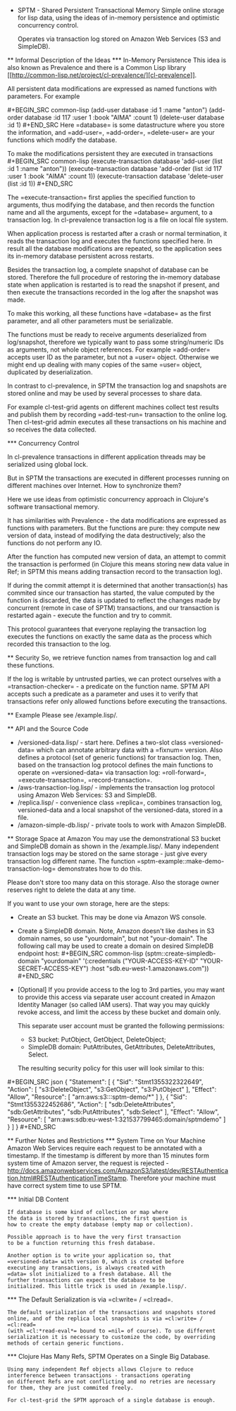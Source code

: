 
* SPTM - Shared Persistent Transactional Memory
  Simple online storage for lisp data, using the ideas of in-memory 
  persistence and optimistic concurrency control.

  Operates via transaction log stored on Amazon Web Services (S3 and SimpleDB).

** Informal Description of the Ideas
*** In-Memory Persistence
   This idea is also known as Prevalence and there is a Common Lisp
   library [[http://common-lisp.net/project/cl-prevalence/][cl-prevalence]].
   
   All persistent data modifications are expressed as named functions
   with parameters. For example
   
#+BEGIN_SRC common-lisp
   (add-user database :id 1 :name "anton")
   (add-order database :id 117 :user 1 :book "AIMA" :count 1)
   (delete-user database :id 1)
#+END_SRC
   Here =database= is some datastructure where you store the information,
   and =add-user=, =add-order=, =delete-user= are your functions which
   modify the database.
   
   To make the modifications persistent they are executed in transactions
#+BEGIN_SRC common-lisp
   (execute-transaction database 'add-user (list :id 1 :name "anton"))
   (execute-transaction database 'add-order (list :id 117 :user 1 :book "AIMA" :count 1))
   (execute-transaction database 'delete-user (list :id 1))
#+END_SRC
   
   The =execute-transaction= first applies the specified function to arguments,
   thus modifying the database, and then records the function name and all the arguments,
   except for the =database= argument, to a transaction log. In cl-prevalence
   transaction log is a file on local file system.
   
   When application process is restarted after a crash or normal termination,
   it reads the transaction log and executes the functions specified here.
   In result all the database modifications are repeated, so the
   application sees its in-memory database persistent across restarts.
   
   Besides the transaction log, a complete snapshot of database can be stored.
   Therefore the full procedure of restoring the in-memory database state
   when application is restarted is to read the snapshot if present, and then
   execute the transactions recorded in the log after the snapshot was made.
   
   To make this working, all these functions have =database= as the first
   parameter, and all other parameters must be serializable.

   The functions must be ready to receive arguments deserialized from log/snapshot,
   therefore we typically want to pass some string/numeric IDs as arguments,
   not whole object references. For example =add-order= accepts user ID as
   the parameter, but not a =user= object. Otherwise we might end up
   dealing with many copies of the same =user= object, duplicated by
   deserialization.
   
   In contrast to cl-prevalence, in SPTM the transaction log and snapshots
   are stored online and may be used by several processes to share data.
   
   For example cl-test-grid agents on different machines collect test
   results and publish them by recording =add-test-run= transaction
   to the online log. Then cl-test-grid admin executes all these transactions
   on his machine and so receives the data collected.
     
*** Concurrency Control

   In cl-prevalence transactions in different application threads
   may be serialized using global lock.
   
   But in SPTM the transactions are executed in different processes
   running on different machines over Internet. How to synchronize them?
   
   Here we use ideas from optimistic concurrency approach in Clojure's
   software transactional memory.

   It has similarities with Prevalence - the data modifications are expressed as
   functions with parameters. But the functions are pure: they
   compute new version of data, instead of modifying the data destructively;
   also the functions do not perform any IO.

   After the function has computed new version of data, an attempt to
   commit the transaction is performed (in Clojure this means storing
   new data value in Ref; in SPTM this means adding transaction record
   to the transaction log).

   If during the commit attempt it is determined that another transaction(s)
   has commited since our transaction has started, the value computed by
   the function is discarded, the data is updated to reflect the changes
   made by concurrent (remote in case of SPTM) transactions,
   and our transaction is restarted again - execute the function and try
   to commit.

   This protocol guarantees that everyone replaying the transaction log
   executes the functions on exactly the same data as the process
   which recorded this transaction to the log.

** Security
   So, we retrieve function names from transaction log and call these functions.

   If the log is writable by untrusted parties, we can protect ourselves with
   a =transaction-checker= - a predicate on the function name. SPTM API
   accepts such a predicate as a parameter and uses it to verify that
   transactions refer only allowed functions before executing the transactions.

** Example
   Please see /example.lisp/.
   
** API and the Source Code
   - /versioned-data.lisp/ - start here. Defines a two-slot class
     =versioned-data= which can annotate arbitrary data with a =fixnum= version.
     Also defines a protocol (set of generic functions) for transaction log.
     Then, based on the transaction log protocol defines the main functions to
     operate on =versioned-data= via transaction log: =roll-forward=, 
     =execute-transaction=, =record-transaction=.
   - /aws-transaction-log.lisp/ - implements the transaction log protocol using
     Amazon Web Services: S3 and SimpleDB.
   - /replica.lisp/ - convenience class =replica=, combines transaction log,
     versioned-data and a local snapshot of the versioned-data, stored in a file.
   - /amazon-simple-db.lisp/ - private tools to work with Amazon SimpleDB.

** Storage Space at Amazon
   You may use the demonstrational S3 bucket and SimpleDB domain as shown
   in the /example.lisp/. Many independent transaction logs may be stored
   on the same storage - just give every transaction log different name.
   The function =sptm-example::make-demo-transaction-log= demonstrates how to do this.

   Please don't store too many data on this storage. Also the storage
   owner reserves right to delete the data at any time.

   If you want to use your own storage, here are the steps:
   - Create an S3 bucket. This may be done via Amazon WS console.
   - Create a SimpleDB domain. Note, Amazon doesn't like dashes in S3
     domain names, so use "yourdomain", but  not "your-domain". The following
     call may be used to create a domain on desired SimpleDB endpoint host:
#+BEGIN_SRC common-lisp
       (sptm::create-simpledb-domain "yourdomain"
           '(:credentials ("YOUR-ACCESS-KEY-ID" "YOUR-SECRET-ACCESS-KEY") :host "sdb.eu-west-1.amazonaws.com"))
#+END_SRC     
   - [Optional] If you provide access to the log to 3rd parties, you
     may want to provide this access via separate user account created in
     Amazon Identity Manager (so called IAM users). That way you may quickly
     revoke access, and limit the access by these bucket and domain only.
     
     This separate user account must be granted the following permissions:
     - S3 bucket: PutObject, GetObject, DeleteObject;
     - SimpleDB domain: PutAttributes, GetAttributes, DeleteAttributes, Select.
     
     The resulting security policy for this user will look similar to this:

#+BEGIN_SRC json
     {
       "Statement": [
         {
           "Sid": "Stmt1355322322649",
           "Action": [
             "s3:DeleteObject",
             "s3:GetObject",
             "s3:PutObject"
           ],
           "Effect": "Allow",
           "Resource": [
             "arn:aws:s3:::sptm-demo/*"
           ]
         },
         {
           "Sid": "Stmt1355322452686",
           "Action": [
             "sdb:DeleteAttributes",
             "sdb:GetAttributes",
             "sdb:PutAttributes",
             "sdb:Select"
           ],
           "Effect": "Allow",
           "Resource": [
             "arn:aws:sdb:eu-west-1:321537799465:domain/sptmdemo"
           ]
         }
       ]
     }
#+END_SRC
     
** Further Notes and Restrictions
*** System Time on Your Machine
    Amazon Web Services require each request to be annotated with
    a timestamp. If the timestamp is different by more than 15 minutes
    form system time of Amazon server, the request is rejected - 
    http://docs.amazonwebservices.com/AmazonS3/latest/dev/RESTAuthentication.html#RESTAuthenticationTimeStamp.
    Therefore your machine must have correct system time to use
    SPTM.

*** Initial DB Content
    
    If database is some kind of collection or map where
    the data is stored by transactions, the first question is
    how to create the empty database (empty map or collection).
    
    Possible approach is to have the very first transaction
    to be a function returning this fresh database.

    Another option is to write your application so, that
    =versioned-data= with version 0, which is created before
    executing any transactions, is always created with
    =data= slot initialized to a fresh database. All the
    further transactions can expect the database to be
    initialized. This little trick is used in /example.lisp/.
    
*** The Default Serialization is via =cl:write= / =cl:read=.

    The default serialization of the transactions and snapshots stored
    online, and of the replica local snapshots is via =cl:write= / =cl:read=
    (with =cl:*read-eval*= bound to =nil= of course). To use different
    serialization it is necessary to customize the code, by overriding
    methods of certain generic functions.

*** Clojure Has Many Refs, SPTM Operates on a Single Big Database.

    Using many independent Ref objects allows Clojure to reduce
    interference between transactions - transactions operating
    on different Refs are not conflicting and no retries are necessary
    for them, they are just commited freely.

    For cl-test-grid the SPTM approach of a single database is enough.
